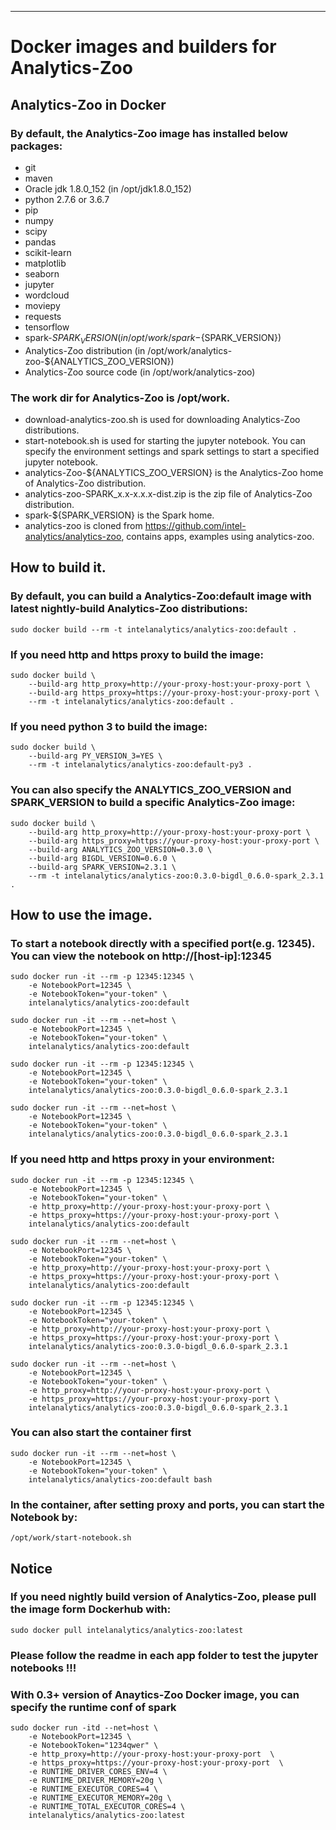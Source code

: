 --------
# Docker images and builders for Analytics-Zoo

## Analytics-Zoo in Docker

### By default, the Analytics-Zoo image has installed below packages:
* git
* maven
* Oracle jdk 1.8.0_152 (in /opt/jdk1.8.0_152)
* python 2.7.6 or 3.6.7
* pip
* numpy
* scipy
* pandas
* scikit-learn
* matplotlib
* seaborn
* jupyter
* wordcloud
* moviepy
* requests
* tensorflow
* spark-${SPARK_VERSION} (in /opt/work/spark-${SPARK_VERSION})
* Analytics-Zoo distribution (in /opt/work/analytics-zoo-${ANALYTICS_ZOO_VERSION})
* Analytics-Zoo source code (in /opt/work/analytics-zoo)

### The work dir for Analytics-Zoo is /opt/work.

* download-analytics-zoo.sh is used for downloading Analytics-Zoo distributions.
* start-notebook.sh is used for starting the jupyter notebook. You can specify the environment settings and spark settings to start a specified jupyter notebook.
* analytics-Zoo-${ANALYTICS_ZOO_VERSION} is the Analytics-Zoo home of Analytics-Zoo distribution.
* analytics-zoo-SPARK_x.x-x.x.x-dist.zip is the zip file of Analytics-Zoo distribution.
* spark-${SPARK_VERSION} is the Spark home.
* analytics-zoo is cloned from https://github.com/intel-analytics/analytics-zoo, contains apps, examples using analytics-zoo.

## How to build it.

### By default, you can build a Analytics-Zoo:default image with latest nightly-build Analytics-Zoo distributions:

    sudo docker build --rm -t intelanalytics/analytics-zoo:default .

### If you need http and https proxy to build the image:

    sudo docker build \
        --build-arg http_proxy=http://your-proxy-host:your-proxy-port \
        --build-arg https_proxy=https://your-proxy-host:your-proxy-port \
        --rm -t intelanalytics/analytics-zoo:default .

### If you need python 3 to build the image:

    sudo docker build \
        --build-arg PY_VERSION_3=YES \
        --rm -t intelanalytics/analytics-zoo:default-py3 .


### You can also specify the ANALYTICS_ZOO_VERSION and SPARK_VERSION to build a specific Analytics-Zoo image:

    sudo docker build \
        --build-arg http_proxy=http://your-proxy-host:your-proxy-port \
        --build-arg https_proxy=https://your-proxy-host:your-proxy-port \
        --build-arg ANALYTICS_ZOO_VERSION=0.3.0 \
        --build-arg BIGDL_VERSION=0.6.0 \
        --build-arg SPARK_VERSION=2.3.1 \
        --rm -t intelanalytics/analytics-zoo:0.3.0-bigdl_0.6.0-spark_2.3.1 .

## How to use the image.

### To start a notebook directly with a specified port(e.g. 12345). You can view the notebook on http://[host-ip]:12345

    sudo docker run -it --rm -p 12345:12345 \
        -e NotebookPort=12345 \
        -e NotebookToken="your-token" \
        intelanalytics/analytics-zoo:default

    sudo docker run -it --rm --net=host \
        -e NotebookPort=12345 \
        -e NotebookToken="your-token" \
        intelanalytics/analytics-zoo:default

    sudo docker run -it --rm -p 12345:12345 \
        -e NotebookPort=12345 \
        -e NotebookToken="your-token" \
        intelanalytics/analytics-zoo:0.3.0-bigdl_0.6.0-spark_2.3.1

    sudo docker run -it --rm --net=host \
        -e NotebookPort=12345 \
        -e NotebookToken="your-token" \
        intelanalytics/analytics-zoo:0.3.0-bigdl_0.6.0-spark_2.3.1

### If you need http and https proxy in your environment:

    sudo docker run -it --rm -p 12345:12345 \
        -e NotebookPort=12345 \
        -e NotebookToken="your-token" \
        -e http_proxy=http://your-proxy-host:your-proxy-port \
        -e https_proxy=https://your-proxy-host:your-proxy-port \
        intelanalytics/analytics-zoo:default

    sudo docker run -it --rm --net=host \
        -e NotebookPort=12345 \
        -e NotebookToken="your-token" \
        -e http_proxy=http://your-proxy-host:your-proxy-port \
        -e https_proxy=https://your-proxy-host:your-proxy-port \
        intelanalytics/analytics-zoo:default

    sudo docker run -it --rm -p 12345:12345 \
        -e NotebookPort=12345 \
        -e NotebookToken="your-token" \
        -e http_proxy=http://your-proxy-host:your-proxy-port \
        -e https_proxy=https://your-proxy-host:your-proxy-port \
        intelanalytics/analytics-zoo:0.3.0-bigdl_0.6.0-spark_2.3.1

    sudo docker run -it --rm --net=host \
        -e NotebookPort=12345 \
        -e NotebookToken="your-token" \
        -e http_proxy=http://your-proxy-host:your-proxy-port \
        -e https_proxy=https://your-proxy-host:your-proxy-port \
        intelanalytics/analytics-zoo:0.3.0-bigdl_0.6.0-spark_2.3.1

### You can also start the container first

    sudo docker run -it --rm --net=host \
        -e NotebookPort=12345 \
        -e NotebookToken="your-token" \
        intelanalytics/analytics-zoo:default bash

### In the container, after setting proxy and ports, you can start the Notebook by:

    /opt/work/start-notebook.sh

## Notice

### If you need nightly build version of Analytics-Zoo, please pull the image form Dockerhub with:

    sudo docker pull intelanalytics/analytics-zoo:latest

### Please follow the readme in each app folder to test the jupyter notebooks !!!

### With 0.3+ version of Anaytics-Zoo Docker image, you can specify the runtime conf of spark

    sudo docker run -itd --net=host \
        -e NotebookPort=12345 \
        -e NotebookToken="1234qwer" \
        -e http_proxy=http://your-proxy-host:your-proxy-port  \
        -e https_proxy=https://your-proxy-host:your-proxy-port  \
        -e RUNTIME_DRIVER_CORES_ENV=4 \
        -e RUNTIME_DRIVER_MEMORY=20g \
        -e RUNTIME_EXECUTOR_CORES=4 \
        -e RUNTIME_EXECUTOR_MEMORY=20g \
        -e RUNTIME_TOTAL_EXECUTOR_CORES=4 \
        intelanalytics/analytics-zoo:latest
